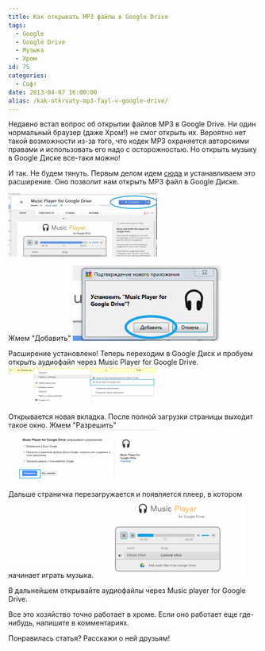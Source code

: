 ```yaml
---
title: Как открывать MP3 файлы в Google Drive
tags:
  - Google
  - Google Drive
  - Музыка
  - Хром
id: 75
categories:
  - Софт
date: 2013-04-07 16:00:00
alias: /kak-otkrvaty-mp3-fayl-v-google-drive/
---
```


Недавно встал вопрос об открытии файлов MP3 в Google Drive. Ни один нормальный браузер (даже Хром!) не смог открыть их. Вероятно нет такой возможности из-за того, что кодек MP3 охраняется авторскими правами и использовать его надо с осторожностью. Но открыть музыку в Google Диске все-таки можно! <!--more-->

И так. Не будем тянуть. Первым делом идем [сюда](https://chrome.google.com/webstore/detail/music-player-for-google-d/hnfeekfpnjbdmelcapngdgkjnhgijjkh?hl=ru&utm_source=chrome-ntp-launcher) и устанавливаем это расширение. Оно позволит нам открыть MP3 файл в Google Диске.

[![Установка расширения](/content/2013/04/Image-010-300x129.png)](/content/2013/04/Image-010.png)

Жмем "Добавить"
[![Добавление расширения](/content/2013/04/Image-011-300x152.png)](/content/2013/04/Image-011.png)

Расширение установлено! Теперь переходим в Google Диск и пробуем открыть аудиофайл через Music Player for Google Drive.
[![Открытие файла](/content/2013/04/Image-012-300x76.png)](/content/2013/04/Image-012.png)

Открывается новая вкладка. После полной загрузки страницы выходит такое окно. Жмем "Разрешить"
[![Предоставление доступа](/content/2013/04/Image-013-300x105.png)](/content/2013/04/Image-013.png)

Дальше страничка перезагружается и появляется плеер, в котором начинает играть музыка.
[![Плеер](/content/2013/04/Image-015-300x160.png)](/content/2013/04/Image-015.png)

В дальнейшем открывайте аудиофайлы через Music player for Google Drive. 

Все это хозяйство точно работает в хроме. Если оно работает еще где-нибудь, напишите в комментариях. 

Понравилась статья? Расскажи о ней друзьям!